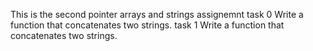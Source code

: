 This is the second pointer arrays and strings assignemnt
task 0 Write a function that concatenates two strings.
task 1 Write a function that concatenates two strings.
